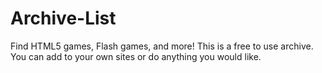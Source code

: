 # Archive-List
Find HTML5 games, Flash games, and more! 
This is a free to use archive. You can add to your own sites or do anything you would like. 

